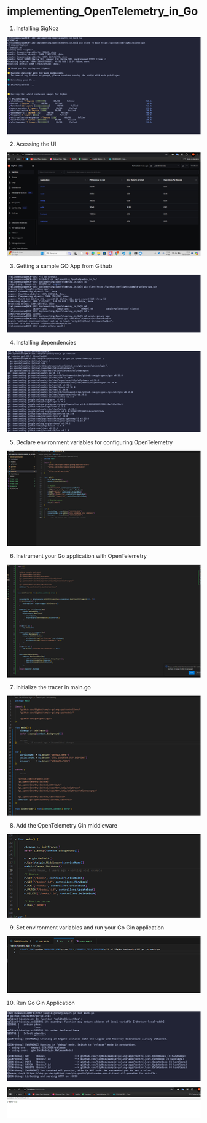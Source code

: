 # implementing_OpenTelemetry_in_Go

1. Installing SigNoz

![alt text](image.png)

2. Acessing the UI

![alt text](image-1.png)

3. Getting a sample GO App from Github

![alt text](image-2.png)

4. Installing dependencies

![alt text](image-3.png)

5. Declare environment variables for configuring OpenTelemetry

![alt text](image-4.png)

6. Instrument your Go application with OpenTelemetry

![alt text](image-5.png)

7. Initialize the tracer in main.go

![alt text](image-6.png)

8. Add the OpenTelemetry Gin middleware

![alt text](image-7.png)

9. Set environment variables and run your Go Gin application

![alt text](image-8.png)

10. Run Go Gin Application

![alt text](image-9.png)

![alt text](image-10.png)